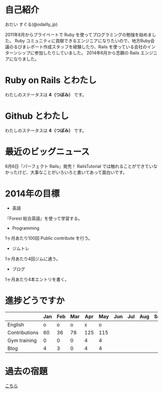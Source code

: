 # 自己紹介
おだい すぐる(@odailly_jp)

2011年8月からプライベートで Ruby を使ってプログラミングの勉強を始めました。
Ruby コミュニティに貢献できるエンジニアになりたいので、地方Ruby会議のるびまレポート作成スタッフを経験したり、Rails を使っている会社のインターンシップに参加したりしていました。
2014年6月から念願の Rails エンジニアになりました。

# Ruby on Rails とわたし
わたしのステータスは **4（つぼみ）** です。

# Github とわたし
わたしのステータスは **4（つぼみ）** です。  

# 最近のビッグニュース
6月6日『パーフェクト Rails』発売！
RailsTutorial では触れることができていなかったけど、大事なことがいろいろと書いてあって面白いです。

# 2014年の目標
- 英語

『Forest 総合英語』を使って学習する。

- Programming

1ヶ月あたり100回 Public contribute を行う。

- ジムトレ

1ヶ月あたり4回ジムに通う。

- ブログ

1ヶ月あたり4本エントリを書く。

# 進捗どうですか
|               | Jan | Feb | Mar | Apr | May | Jun | Jul | Aug | Sep | Oct | Nov | Dec |
|:--------------|-----|-----|-----|-----|-----|-----|-----|-----|-----|-----|-----|----:|
| English       |  o  |  o  |  o  |  x  |  o  |     |     |     |     |     |     |     |
| Contributions |  60 |  36 |  78 | 125 | 115 |     |     |     |     |     |     |     |
| Gym training  |   0 |   0 |   0 |   4 |   4 |     |     |     |     |     |     |     |
| Blog          |   4 |   3 |   0 |   4 |   4 |     |     |     |     |     |     |     |

# 過去の宿題
[こちら](https://gist.github.com/odaillyjp/ae33200fd8ffc9f35d6c)
